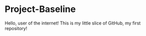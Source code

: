 # Project-Baseline
Hello, user of the internet! This is my little slice of GitHub, my first repository!
